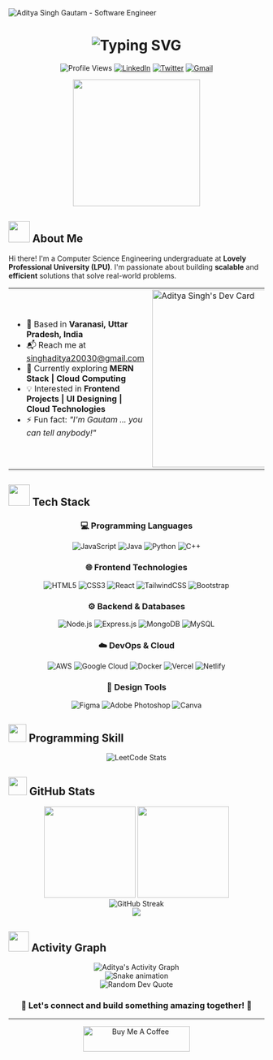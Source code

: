 <img src="https://raw.githubusercontent.com/halfrost/halfrost/master/icons/header_.png" alt="Aditya Singh Gautam - Software Engineer">

<h1 align="center">
  <img src="https://readme-typing-svg.herokuapp.com?font=Fira+Code&weight=600&size=28&duration=3000&pause=1000&color=0366D6&center=true&vCenter=true&random=false&width=600&lines=Hello%2C+I'm+Aditya+Singh+Gautam;Full+Stack+Developer;Problem+Solver;Code+Enthusiast" alt="Typing SVG" />
</h1>

<p align="center">
  <img src="https://komarev.com/ghpvc/?username=aditya3singh&style=flat-square&color=blue" alt="Profile Views" />
  <a href="https://linkedin.com/in/your-linkedin"><img src="https://img.shields.io/badge/LinkedIn-0077B5?style=flat-square&logo=linkedin&logoColor=white" alt="LinkedIn"/></a>
  <a href="https://twitter.com/your-twitter"><img src="https://img.shields.io/badge/Twitter-1DA1F2?style=flat-square&logo=twitter&logoColor=white" alt="Twitter"/></a>
  <a href="mailto:singhaditya20030@gmail.com"><img src="https://img.shields.io/badge/Gmail-D14836?style=flat-square&logo=gmail&logoColor=white" alt="Gmail"/></a>
</p>

<div align="center">
  <img height="250" src="https://media.giphy.com/media/v1.Y2lkPTc5MGI3NjExZnUycWw1d3FlcWFpMnF0cWljNjQ5dm1saXpkc2k1Mno3ZTJoeXpubiZlcD12MV9pbnRlcm5hbF9naWZfYnlfaWQmY3Q9Zw/qgQUggAC3Pfv687qPC/giphy.gif" />
</div>

## <img src="https://media.giphy.com/media/v1.Y2lkPTc5MGI3NjExaTZyY3d1NmdmbWZ2NWtzMW02MHc4dXp0MWd6OXUzYWxrcGtzdndocCZlcD12MV9pbnRlcm5hbF9naWZfYnlfaWQmY3Q9cw/VTtANKl0beDFQRLDTh/giphy.gif" width="42px"> **About Me**

Hi there! I'm a Computer Science Engineering undergraduate at **Lovely Professional University (LPU)**. I'm passionate about building **scalable** and **efficient** solutions that solve real-world problems.

<table>
  <tr>
    <td>
      <ul>
        <li>📍 Based in <b>Varanasi, Uttar Pradesh, India</b></li>
        <li>📬 Reach me at <a href="mailto:singhaditya20030@gmail.com">singhaditya20030@gmail.com</a></li>
        <li>🌱 Currently exploring <b>MERN Stack | Cloud Computing</b></li>
        <li>💡 Interested in <b>Frontend Projects | UI Designing | Cloud Technologies</b></li>
        <li>⚡ Fun fact: <i>"I'm Gautam ... you can tell anybody!"</i></li>
      </ul>
    </td>
    <td>
      <a href="https://app.daily.dev/your-username"><img src="https://api.daily.dev/devcards/v2/CqrQZESr2VULg4Vj0BFb6.png?r=zpx&type=wide" width="350" alt="Aditya Singh's Dev Card"/></a>
    </td>
  </tr>
</table>

## <img src="https://media.giphy.com/media/v1.Y2lkPTc5MGI3NjExeGt6d3Zib3Y0OGVhYnU0NTc2dWJ5ZG82aGZsY2xuc3o1cTFsbmd6MSZlcD12MV9pbnRlcm5hbF9naWZfYnlfaWQmY3Q9cw/jSKBmKkvo2dPQQtsR1/giphy.gif" width="42px"> **Tech Stack**

<div align="center">
  
  ### 💻 Programming Languages  
  ![JavaScript](https://img.shields.io/badge/JavaScript-F7DF1E?style=for-the-badge&logo=javascript&logoColor=black)
  ![Java](https://img.shields.io/badge/Java-ED8B00?style=for-the-badge&logo=openjdk&logoColor=white)
  ![Python](https://img.shields.io/badge/Python-3776AB?style=for-the-badge&logo=python&logoColor=white)
  ![C++](https://img.shields.io/badge/C++-00599C?style=for-the-badge&logo=cplusplus&logoColor=white)

  ### 🌐 Frontend Technologies
  ![HTML5](https://img.shields.io/badge/HTML5-E34F26?style=for-the-badge&logo=html5&logoColor=white)
  ![CSS3](https://img.shields.io/badge/CSS3-1572B6?style=for-the-badge&logo=css3&logoColor=white)
  ![React](https://img.shields.io/badge/React-20232A?style=for-the-badge&logo=react&logoColor=61DAFB)
  ![TailwindCSS](https://img.shields.io/badge/Tailwind_CSS-38B2AC?style=for-the-badge&logo=tailwind-css&logoColor=white)
  ![Bootstrap](https://img.shields.io/badge/Bootstrap-563D7C?style=for-the-badge&logo=bootstrap&logoColor=white)

  ### ⚙️ Backend & Databases
  ![Node.js](https://img.shields.io/badge/Node.js-339933?style=for-the-badge&logo=nodedotjs&logoColor=white)
  ![Express.js](https://img.shields.io/badge/Express.js-404d59?style=for-the-badge&logo=express&logoColor=white)
  ![MongoDB](https://img.shields.io/badge/MongoDB-4EA94B?style=for-the-badge&logo=mongodb&logoColor=white)
  ![MySQL](https://img.shields.io/badge/MySQL-005C84?style=for-the-badge&logo=mysql&logoColor=white)

  ### ☁️ DevOps & Cloud
  ![AWS](https://img.shields.io/badge/AWS-FF9900?style=for-the-badge&logo=amazonaws&logoColor=white)
  ![Google Cloud](https://img.shields.io/badge/Google_Cloud-4285F4?style=for-the-badge&logo=google-cloud&logoColor=white)
  ![Docker](https://img.shields.io/badge/Docker-2496ED?style=for-the-badge&logo=docker&logoColor=white)
  ![Vercel](https://img.shields.io/badge/Vercel-000000?style=for-the-badge&logo=vercel&logoColor=white)
  ![Netlify](https://img.shields.io/badge/Netlify-00C7B7?style=for-the-badge&logo=netlify&logoColor=white)

  ### 🎨 Design Tools
  ![Figma](https://img.shields.io/badge/Figma-F24E1E?style=for-the-badge&logo=figma&logoColor=white)
  ![Adobe Photoshop](https://img.shields.io/badge/Adobe_Photoshop-31A8FF?style=for-the-badge&logo=adobephotoshop&logoColor=white)
  ![Canva](https://img.shields.io/badge/Canva-00C4CC?style=for-the-badge&logo=canva&logoColor=white)
</div>



## <img src="https://media.giphy.com/media/v1.Y2lkPTc5MGI3NjExZTVhMTRweGJ3M3ZmdGMwbXVoMWI1N2lkZm5lY25udjI0ZnVxZWlndCZlcD12MV9pbnRlcm5hbF9naWZfYnlfaWQmY3Q9cw/hS42TuYYnANLFR9IRQ/giphy.gif" width="35px"> **Programming Skill**

<div align="center">
  <img src="https://leetcard.jacoblin.cool/thegautam08?theme=nord&font=baloo" alt="LeetCode Stats" />
</div>


## <img src="https://media.giphy.com/media/v1.Y2lkPTc5MGI3NjExdzE5bHliMnlld2V2dHI0eTlkdGJnNG1pMWV5b2I5OTB1cHRqeGh2ZiZlcD12MV9pbnRlcm5hbF9naWZfYnlfaWQmY3Q9cw/BiTWICy2i0c9W80IIM/giphy.gif" width="36px"> **GitHub Stats**

<div align="center">
  <img height="180em" src="https://github-readme-stats.vercel.app/api?username=aditya3singh&show_icons=true&theme=react&hide_border=true&include_all_commits=true&count_private=true" />
  <img height="180em" src="https://github-readme-stats.vercel.app/api/top-langs/?username=aditya3singh&layout=compact&langs_count=8&theme=react&hide_border=true" />
</div>

<div align="center">
  <img src="https://github-readme-streak-stats.herokuapp.com/?user=aditya3singh&theme=react&hide_border=true" alt="GitHub Streak" />
</div>

<div align="center">
  <img src="https://github-profile-trophy.vercel.app/?username=aditya3singh&theme=nord&column=7&margin-w=15&margin-h=15&no-frame=true" />
</div>

## <img src="https://media.giphy.com/media/v1.Y2lkPTc5MGI3NjExOG42aTVxbWlvbDJpdzU3Nm9iMW50MXpmaTlqYnQ2aDNwOHhkcjMxaCZlcD12MV9pbnRlcm5hbF9naWZfYnlfaWQmY3Q9cw/uhWLu2lsU0rfLiwYlI/giphy.gif" width="40px"> **Activity Graph**

<div align="center">
  <img alt="Aditya's Activity Graph" src="https://github-readme-activity-graph.vercel.app/graph?username=aditya3singh&theme=react-dark&hide_border=true" />
</div>

<div align="center">
  <img src="https://raw.githubusercontent.com/aditya3singh/aditya3singh/output/github-contribution-grid-snake-dark.svg" alt="Snake animation" />
</div>

<div align="center">
  <img src="https://quotes-github-readme.vercel.app/api?type=horizontal&theme=tokyonight" alt="Random Dev Quote" />
</div>

<div align="center">
  <h3>💬 Let's connect and build something amazing together! 💬</h3>
</div>

---

<p align="center">
  <a href="https://buymeacoffee.com/yourname">
    <img src="https://cdn.buymeacoffee.com/buttons/v2/default-yellow.png" height="50" width="210" alt="Buy Me A Coffee" />
  </a>
</p>
